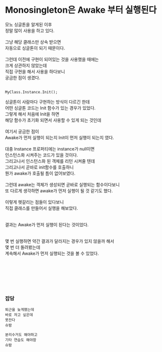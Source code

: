 # Monosingleton은 Awake 부터 실행된다

모노 싱글톤을 알게된 이후  
정말 많이 사용을 하고 있다.  
</br>
그냥 해당 클래스만 상속 받으면  
자동으로 싱글톤이 되기 때문이다.  
</br>
그런데 이전에 구현이 되어있는 것을 사용했을 때에는  
크게 상관하지 않았는데  
직접 구현을 해서 사용을 하다보니  
궁금한 점이 생겼다.  
</br>

```
MyClass.Instance.Init();
```

싱글톤이 사람마다 구현하는 방식이 다르긴 한데  
어떤 싱글톤 코드는 Init 함수가 있는 경우가 있었다.  
그렇게 해서 처음에 Init을 하면  
해당 함수가 초기화 되면서 사용할 수 있게 되는 것인데  
</br>
여기서 궁금한 점이  
Awake가 먼저 실행이 되는지 Init이 먼저 실행이 되는지 였다.  
</br>
대충 Instance 프로퍼티에는 instance가 null이면  
인스턴스화 시켜주는 코드가 있을 것이다.  
그리고나서 인스턴스화 된 객체를 리턴 시켜줄 텐데  
그리고나서 곧바로 init함수를 호출하니  
뭔가 awake가 호출될 틈이 없어보였다.  
</br>
그런데 awake는 객체가 생성되면 곧바로 실행되는 함수이다보니  
또 다르게 생각하면 awake가 먼저 실행이 될 것 같기도 했다.  
</br>
이렇게 헷갈리는 점들이 있다보니  
직접 클래스를 만들어서 실행을 해보았다.  
</br>
</br>
결과는 Awake가 먼저 실행이 된다는 것이었다.  
</br>
</br>
몇 번 실행하면 약간 결과가 달라지는 경우가 있지 않을까 해서  
몇 번 더 돌려봤는데  
계속해서 Awake가 먼저 실행되는 것을 볼 수 있었다.  
</br>
</br>
</br>
</br>
</br>
</br>
### 잡담  

```
퇴근을 늦게했는데  
바로 자고 싶은데  
못잔다  
슈밤  

분리수거도 해야하고 
기타 연습도 해야함  
슈밤
```